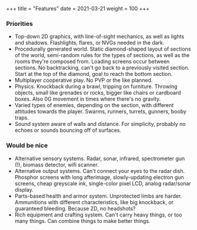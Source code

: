 +++
title = "Features"
date = 2021-03-21
weight = 100
+++

### Priorities
- Top-down 2D graphics, with line-of-sight mechanics, as well as lights and shadows.
  Flashlights, flares, or NVGs needed in the dark.
- Procedurally generated world. Static diamond-shaped layout of sections of the world, semi-random 
  rules for the types of sections, as well as the rooms they're composed from.
  Loading screens occur between sections. No backtracking, can't go back to a previously 
  visited section. Start at the top of the diamond, goal to reach the bottom section.
- Multiplayer cooperative play. No PVP or the like planned.
- Physics. Knockback during a brawl, tripping on furniture.
  Throwing objects, small like grenades or rocks, bigger like chairs or cardboard boxes.
  Also 0G movement in times where there's no gravity.
- Varied types of enemies, depending on the section, with different attitudes towards the player.
  Swarms, runners, turrets, gunners, booby traps.
- Sound system aware of walls and distance. 
  For simplicity, probably no echoes or sounds bouncing off of surfaces.



### Would be nice
- Alternative sensory systems. Radar, sonar, infrared, spectrometer gun (!),
  biomass detector, wifi scanner.
- Alternative output systems. Can't connect your eyes to the radar dish. Phosphor screens with long 
  afterimage, slowly-updating electron gun screens, cheap greyscale ink, single-color
  pixel LCD, analog radar/sonar display.
- Parts-based health and armor system. Unprotected limbs are harder.
  Ammunitions with different characteristics, like big knockback, or guaranteed
  bleeding. Because 2D, no headshots?
- Rich equipment and crafting system. Can't carry heavy things, or too many things.
  Can combine things to make better things.




